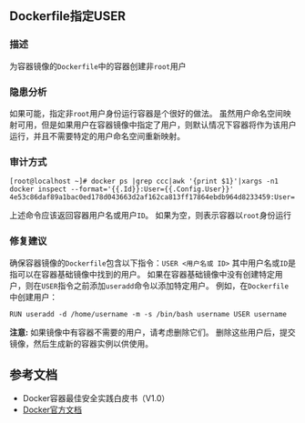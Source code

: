 ## Dockerfile指定USER

### 描述

为容器镜像的`Dockerfile`中的容器创建非`root`用户

### 隐患分析

如果可能，指定非`root`用户身份运行容器是个很好的做法。
虽然用户命名空间映射可用，但是如果用户在容器镜像中指定了用户，则默认情况下容器将作为该用户运行，并且不需要特定的用户命名空间重新映射。

### 审计方式

```shell script
[root@localhost ~]# docker ps |grep ccc|awk '{print $1}'|xargs -n1 docker inspect --format='{{.Id}}:User={{.Config.User}}'
4e53c86daf89a1bac0ed178d043663d2af162ca813ff17864ebdb964d8233459:User=
```

上述命令应该返回容器用户名或用户`ID`。 如果为空，则表示容器以`root`身份运行

### 修复建议

确保容器镜像的`Dockerfile`包含以下指令：`USER <用户名或 ID>`
其中用户名或`ID`是指可以在容器基础镜像中找到的用户。 如果在容器基础镜像中没有创建特定用户，则在`USER`指令之前添加`useradd`命令以添加特定用户。
例如，在`Dockerfile`中创建用户：
```
RUN useradd -d /home/username -m -s /bin/bash username USER username
```

**注意:** 如果镜像中有容器不需要的用户，请考虑删除它们。
删除这些用户后，提交镜像，然后生成新的容器实例以供使用。

## 参考文档

- Docker容器最佳安全实践白皮书（V1.0）
- [Docker官方文档](https://docs.docker.com/)